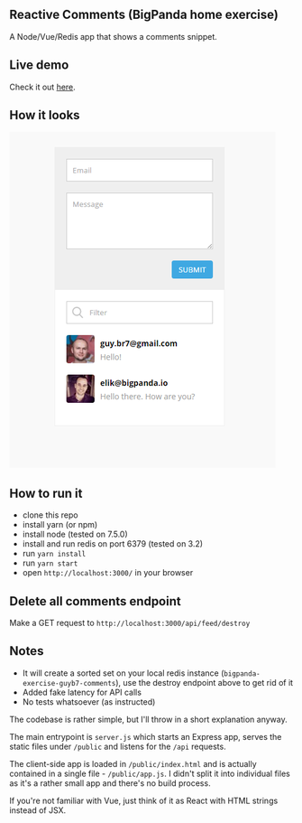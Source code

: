 ## Reactive Comments (BigPanda home exercise)
A Node/Vue/Redis app that shows a comments snippet.

## Live demo
Check it out [here](https://guyb7.com/bigpanda-exercise/).

## How it looks
![alt tag](public/screenshot.png)

## How to run it
* clone this repo
* install yarn (or npm)
* install node (tested on 7.5.0)
* install and run redis on port 6379 (tested on 3.2)
* run `yarn install`
* run `yarn start`
* open `http://localhost:3000/` in your browser

## Delete all comments endpoint
Make a GET request to `http://localhost:3000/api/feed/destroy`

## Notes
* It will create a sorted set on your local redis instance (`bigpanda-exercise-guyb7-comments`), use the destroy endpoint above to get rid of it
* Added fake latency for API calls
* No tests whatsoever (as instructed)

The codebase is rather simple, but I'll throw in a short explanation anyway.

The main entrypoint is `server.js` which starts an Express app, serves the static files under `/public` and listens for the `/api` requests.

The client-side app is loaded in `/public/index.html` and is actually contained in a single file - `/public/app.js`. I didn't split it into individual files as it's a rather small app and there's no build process.

If you're not familiar with Vue, just think of it as React with HTML strings instead of JSX.
